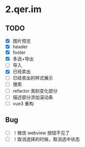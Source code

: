 # 2.qer.im

## TODO

- [x] 图片预览
- [x] header
- [x] footer
- [x] 多选+导出
- [ ] 导入
- [x] 已经卖出
- [ ] 已经卖出的样式展示
- [ ] 搜索
- [ ] refactor 类别变化部分
- [ ] 描述部分添加滚动条
- [ ] vue3 重构

## Bug

- [ ] ！微信 webview 按钮不见了
- [ ] ！取消选择的时候，取消选中状态
